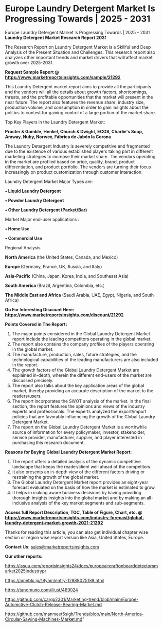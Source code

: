# Europe Laundry Detergent Market Is Progressing Towards | 2025 - 2031
Europe Laundry Detergent Market Is Progressing Towards | 2025 - 2031
<strong>Laundry Detergent Market Research Report 2031</strong>

The Research Report on Laundry Detergent Market is a Skillful and Deep Analysis of the Present Situation and Challenges. This research report also analyzes other important trends and market drivers that will affect market growth over 2025-2031.

<strong>Request Sample Report @ <a href=https://www.marketreportsinsights.com/sample/21292>https://www.marketreportsinsights.com/sample/21292</a></strong>

This Laundry Detergent market report aims to provide all the participants and the vendors will all the details about growth factors, shortcomings, threats, and the profitable opportunities that the market will present in the near future. The report also features the revenue share, industry size, production volume, and consumption in order to gain insights about the politics to contest for gaining control of a large portion of the market share.

Top Key Players in the Laundry Detergent Market:

<strong>Procter & Gamble, Henkel, Church & Dwight, ECOS, Charlie's Soap, Amway, Nuby, Norwex, Fábrica de Jabón la Corona</strong>

The Laundry Detergent Industry is severely competitive and fragmented due to the existence of various established players taking part in different marketing strategies to increase their market share. The vendors operating in the market are profiled based on price, quality, brand, product differentiation, and product portfolio. The vendors are turning their focus increasingly on product customization through customer interaction.

Laundry Detergent Market Major Types are:

<strong>• Liquid Laundry Detergent

• Powder Laundry Detergent

• Other Laundry Detergent (Packet/Bar)</strong>

Market Major end-user applications :

<strong>• Home Use

• Commercial Use</strong>

Regional Analysis

</u><strong><b>North America</b></strong> (the United States, Canada, and Mexico)

<strong><b>Europe </b></strong>(Germany, France, UK, Russia, and Italy)

<strong><b>Asia-Pacific</b></strong> (China, Japan, Korea, India, and Southeast Asia)

<strong><b>South America</b></strong> (Brazil, Argentina, Colombia, etc.)

<strong><b>The Middle East and Africa</b></strong> (Saudi Arabia, UAE, Egypt, Nigeria, and South Africa)

<strong>Go For Interesting Discount Here: <a href=https://www.marketreportsinsights.com/discount/21292>https://www.marketreportsinsights.com/discount/21292</a></strong>

<strong>Points Covered in The Report:</strong>
<ol>
  <li>The major points considered in the Global Laundry Detergent Market report include the leading competitors operating in the global market.</li>
  <li>The report also contains the company profiles of the players operating in the global market.</li>
  <li>The manufacture, production, sales, future strategies, and the technological capabilities of the leading manufacturers are also included in the report.</li>
  <li>The growth factors of the Global Laundry Detergent Market are explained in-depth, wherein the different end-users of the market are discussed precisely.</li>
  <li>The report also talks about the key application areas of the global market, thereby providing an accurate description of the market to the readers/users.</li>
  <li>The report incorporates the SWOT analysis of the market. In the final section, the report features the opinions and views of the industry experts and professionals. The experts analyzed the export/import policies that are favorably influencing the growth of the Global Laundry Detergent Market.</li>
  <li>The report on the Global Laundry Detergent Market is a worthwhile source of information for every policymaker, investor, stakeholder, service provider, manufacturer, supplier, and player interested in purchasing this research document.</li>
</ol>
<strong>Reasons for Buying Global Laundry Detergent Market Report:</strong>

<ol>
  <li>The report offers a detailed analysis of the dynamic competitive landscape that keeps the reader/client well ahead of the competitors.</li>
  <li>It also presents an in-depth view of the different factors driving or restraining the growth of the global market.</li>
  <li>The Global Laundry Detergent Market report provides an eight-year forecast evaluated on the basis of how the market is estimated to grow.</li>
  <li>It helps in making aware business decisions by having providing thorough insights insights into the global market and by making an all-inclusive analysis of the key market segments and sub-segments.</li>
</ol>
<strong>Access full Report Description, TOC, Table of Figure, Chart, etc. @ <a href=https://www.marketreportsinsights.com/industry-forecast/global-laundry-detergent-market-growth-2021-21292>https://www.marketreportsinsights.com/industry-forecast/global-laundry-detergent-market-growth-2021-21292</a></strong>


Thanks for reading this article; you can also get individual chapter wise section or region wise report version like Asia, United States, Europe.

<strong>Contact Us:</strong>
sales@marketreportsinsights.com

<strong>Our other reports:</strong>

<a href=https://issuu.com/reportsinsights24/docs/europeaircraftonboarddetectorsmarket2025industrypr>https://issuu.com/reportsinsights24/docs/europeaircraftonboarddetectorsmarket2025industrypr</a>

<a href=https://ameblo.jp/18yam/entry-12888025188.html>https://ameblo.jp/18yam/entry-12888025188.html</a>

<a href=https://tanomuno.com/illust/489024>https://tanomuno.com/illust/489024</a>

<a href=https://github.com/cargo2301/Marketing-trend/blob/main/Europe-Automotive-Clutch-Release-Bearing-Market.md>https://github.com/cargo2301/Marketing-trend/blob/main/Europe-Automotive-Clutch-Release-Bearing-Market.md</a>

<a href=https://github.com/manmeet5sigh/Trends/blob/main/North-America-Circular-Sawing-Machines-Market.md>https://github.com/manmeet5sigh/Trends/blob/main/North-America-Circular-Sawing-Machines-Market.md</a>"
